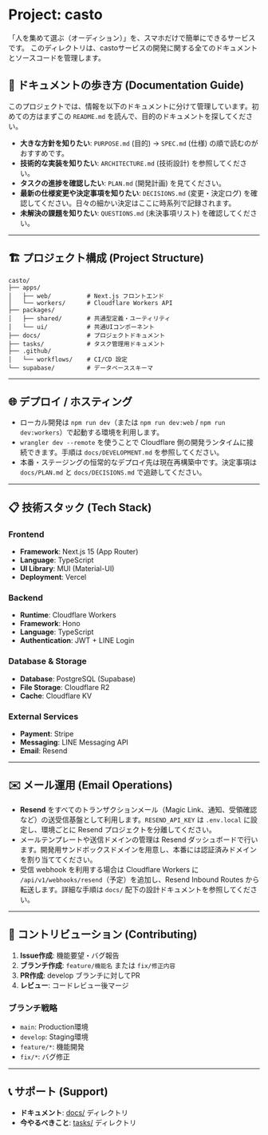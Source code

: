 # Project: casto

「人を集めて選ぶ（オーディション）」を、スマホだけで簡単にできるサービスです。
このディレクトリは、castoサービスの開発に関する全てのドキュメントとソースコードを管理します。

## 📖 ドキュメントの歩き方 (Documentation Guide)

このプロジェクトでは、情報を以下のドキュメントに分けて管理しています。初めての方はまずこの `README.md` を読んで、目的のドキュメントを探してください。

- **大きな方針を知りたい**: `PURPOSE.md` (目的) → `SPEC.md` (仕様) の順で読むのがおすすめです。
- **技術的な実装を知りたい**: `ARCHITECTURE.md` (技術設計) を参照してください。
- **タスクの進捗を確認したい**: `PLAN.md` (開発計画) を見てください。
- **最新の仕様変更や決定事項を知りたい**: `DECISIONS.md` (変更・決定ログ) を確認してください。日々の細かい決定はここに時系列で記録されます。
- **未解決の課題を知りたい**: `QUESTIONS.md` (未決事項リスト) を確認してください。

---

## 🏗️ プロジェクト構成 (Project Structure)

```
casto/
├── apps/
│   ├── web/          # Next.js フロントエンド
│   └── workers/      # Cloudflare Workers API
├── packages/
│   ├── shared/       # 共通型定義・ユーティリティ
│   └── ui/           # 共通UIコンポーネント
├── docs/             # プロジェクトドキュメント
├── tasks/            # タスク管理用ドキュメント
├── .github/
│   └── workflows/    # CI/CD 設定
└── supabase/         # データベーススキーマ
```

---

## 🌐 デプロイ / ホスティング

- ローカル開発は `npm run dev`（または `npm run dev:web` / `npm run dev:workers`）で起動する環境を利用します。
- `wrangler dev --remote` を使うことで Cloudflare 側の開発ランタイムに接続できます。手順は `docs/DEVELOPMENT.md` を参照してください。
- 本番・ステージングの恒常的なデプロイ先は現在再構築中です。決定事項は `docs/PLAN.md` と `docs/DECISIONS.md` で追跡してください。

---

## 📋 技術スタック (Tech Stack)

### Frontend
- **Framework**: Next.js 15 (App Router)
- **Language**: TypeScript
- **UI Library**: MUI (Material-UI)
- **Deployment**: Vercel

### Backend
- **Runtime**: Cloudflare Workers
- **Framework**: Hono
- **Language**: TypeScript
- **Authentication**: JWT + LINE Login

### Database & Storage
- **Database**: PostgreSQL (Supabase)
- **File Storage**: Cloudflare R2
- **Cache**: Cloudflare KV

### External Services
- **Payment**: Stripe
- **Messaging**: LINE Messaging API
- **Email**: Resend

---

## ✉️ メール運用 (Email Operations)

- **Resend** をすべてのトランザクションメール（Magic Link、通知、受領確認など）の送受信基盤として利用します。`RESEND_API_KEY` は `.env.local` に設定し、環境ごとに Resend プロジェクトを分離してください。
- メールテンプレートや送信ドメインの管理は Resend ダッシュボードで行います。開発用サンドボックスドメインを用意し、本番には認証済みドメインを割り当ててください。
- 受信 webhook を利用する場合は Cloudflare Workers に `/api/v1/webhooks/resend`（予定）を追加し、Resend Inbound Routes から転送します。詳細な手順は `docs/` 配下の設計ドキュメントを参照してください。

---

## 🤝 コントリビューション (Contributing)

1. **Issue作成**: 機能要望・バグ報告
2. **ブランチ作成**: `feature/機能名` または `fix/修正内容`
3. **PR作成**: develop ブランチに対してPR
4. **レビュー**: コードレビュー後マージ

### ブランチ戦略
- `main`: Production環境
- `develop`: Staging環境  
- `feature/*`: 機能開発
- `fix/*`: バグ修正

---

## 📞 サポート (Support)

- **ドキュメント**: [docs/](./docs/) ディレクトリ
- **今やるべきこと**: [tasks/](./tasks/) ディレクトリ
